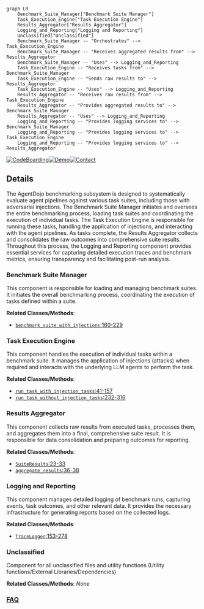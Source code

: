 ```mermaid
graph LR
    Benchmark_Suite_Manager["Benchmark Suite Manager"]
    Task_Execution_Engine["Task Execution Engine"]
    Results_Aggregator["Results Aggregator"]
    Logging_and_Reporting["Logging and Reporting"]
    Unclassified["Unclassified"]
    Benchmark_Suite_Manager -- "Orchestrates" --> Task_Execution_Engine
    Benchmark_Suite_Manager -- "Receives aggregated results from" --> Results_Aggregator
    Benchmark_Suite_Manager -- "Uses" --> Logging_and_Reporting
    Task_Execution_Engine -- "Receives tasks from" --> Benchmark_Suite_Manager
    Task_Execution_Engine -- "Sends raw results to" --> Results_Aggregator
    Task_Execution_Engine -- "Uses" --> Logging_and_Reporting
    Results_Aggregator -- "Receives raw results from" --> Task_Execution_Engine
    Results_Aggregator -- "Provides aggregated results to" --> Benchmark_Suite_Manager
    Results_Aggregator -- "Uses" --> Logging_and_Reporting
    Logging_and_Reporting -- "Provides logging services to" --> Benchmark_Suite_Manager
    Logging_and_Reporting -- "Provides logging services to" --> Task_Execution_Engine
    Logging_and_Reporting -- "Provides logging services to" --> Results_Aggregator
```

[![CodeBoarding](https://img.shields.io/badge/Generated%20by-CodeBoarding-9cf?style=flat-square)](https://github.com/CodeBoarding/CodeBoarding)[![Demo](https://img.shields.io/badge/Try%20our-Demo-blue?style=flat-square)](https://www.codeboarding.org/diagrams)[![Contact](https://img.shields.io/badge/Contact%20us%20-%20contact@codeboarding.org-lightgrey?style=flat-square)](mailto:contact@codeboarding.org)

## Details

The AgentDojo benchmarking subsystem is designed to systematically evaluate agent pipelines against various task suites, including those with adversarial injections. The Benchmark Suite Manager initiates and oversees the entire benchmarking process, loading task suites and coordinating the execution of individual tasks. The Task Execution Engine is responsible for running these tasks, handling the application of injections, and interacting with the agent pipelines. As tasks complete, the Results Aggregator collects and consolidates the raw outcomes into comprehensive suite results. Throughout this process, the Logging and Reporting component provides essential services for capturing detailed execution traces and benchmark metrics, ensuring transparency and facilitating post-run analysis.

### Benchmark Suite Manager
This component is responsible for loading and managing benchmark suites. It initiates the overall benchmarking process, coordinating the execution of tasks defined within a suite.


**Related Classes/Methods**:

- <a href="https://github.com/ethz-spylab/agentdojo/blob/mainsrc/agentdojo/benchmark.py#L160-L229" target="_blank" rel="noopener noreferrer">`benchmark_suite_with_injections`:160-229</a>


### Task Execution Engine
This component handles the execution of individual tasks within a benchmark suite. It manages the application of injections (attacks) when required and interacts with the underlying LLM agents to perform the task.


**Related Classes/Methods**:

- <a href="https://github.com/ethz-spylab/agentdojo/blob/mainsrc/agentdojo/benchmark.py#L41-L157" target="_blank" rel="noopener noreferrer">`run_task_with_injection_tasks`:41-157</a>
- <a href="https://github.com/ethz-spylab/agentdojo/blob/mainsrc/agentdojo/benchmark.py#L232-L316" target="_blank" rel="noopener noreferrer">`run_task_without_injection_tasks`:232-316</a>


### Results Aggregator
This component collects raw results from executed tasks, processes them, and aggregates them into a final, comprehensive suite result. It is responsible for data consolidation and preparing outcomes for reporting.


**Related Classes/Methods**:

- <a href="https://github.com/ethz-spylab/agentdojo/blob/mainsrc/agentdojo/benchmark.py#L23-L33" target="_blank" rel="noopener noreferrer">`SuiteResults`:23-33</a>
- <a href="https://github.com/ethz-spylab/agentdojo/blob/mainsrc/agentdojo/benchmark.py#L36-L38" target="_blank" rel="noopener noreferrer">`aggregate_results`:36-38</a>


### Logging and Reporting
This component manages detailed logging of benchmark runs, capturing events, task outcomes, and other relevant data. It provides the necessary infrastructure for generating reports based on the collected logs.


**Related Classes/Methods**:

- <a href="https://github.com/ethz-spylab/agentdojo/blob/mainsrc/agentdojo/logging.py#L153-L278" target="_blank" rel="noopener noreferrer">`TraceLogger`:153-278</a>


### Unclassified
Component for all unclassified files and utility functions (Utility functions/External Libraries/Dependencies)


**Related Classes/Methods**: _None_



### [FAQ](https://github.com/CodeBoarding/GeneratedOnBoardings/tree/main?tab=readme-ov-file#faq)